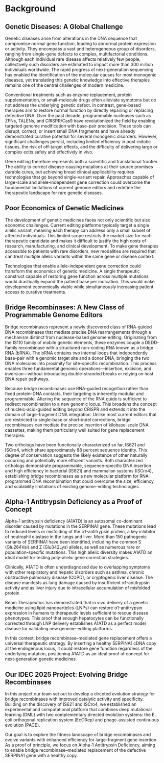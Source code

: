 # Background

## Genetic Diseases: A Global Challenge

Genetic diseases arise from alterations in the DNA sequence that compromise normal gene function, leading to abnormal protein expression or activity. They encompass a vast and heterogeneous group of disorders, ranging from single-gene defects to complex, multifactorial conditions. Although each individual rare disease affects relatively few people, collectively such disorders are estimated to impact more than 300 million individuals worldwide. The rapid progress of next-generation sequencing has enabled the identification of the molecular causes for most monogenic diseases, yet translating this genetic knowledge into effective therapies remains one of the central challenges of modern medicine.

Conventional treatments such as enzyme replacement, protein supplementation, or small-molecule drugs often alleviate symptoms but do not address the underlying genetic defect. In contrast, gene-based therapies aim to restore normal function by directly repairing or replacing defective DNA. Over the past decade, programmable nucleases such as ZFNs, TALENs, and CRISPR/Cas9 have revolutionized the field by enabling targeted genome modification with base-pair precision. These tools can disrupt, correct, or insert small DNA fragments and have already demonstrated curative potential for several monogenic disorders. However, significant challenges persist, including limited efficiency in post-mitotic tissues, the risk of off-target effects, and the difficulty of delivering large or complex edits safely and effectively in vivo.

Gene editing therefore represents both a scientific and translational frontier. The ability to correct disease-causing mutations at their source promises durable cures, but achieving broad clinical applicability requires technologies that go beyond single-variant repair. Approaches capable of large-scale and allele-independent gene correction could overcome the fundamental limitations of current genome editors and redefine the therapeutic landscape for rare genetic diseases.

## Poor Economics of Genetic Medicines 
The development of genetic medicines faces not only scientific but also economic challenges. Current editing platforms typically target a single allelic variant, meaning each therapy can address only a small subset of affected individuals. This limited scope restricts the market size for each therapeutic candidate and makes it difficult to justify the high costs of research, manufacturing, and clinical development. To make gene therapies accessible to patients with rare disorders, new modalities are required that can treat multiple allelic variants within the same gene or disease context.

Technologies that enable allele-independent gene correction could transform the economics of genetic medicine. A single therapeutic construct capable of restoring gene function across multiple mutations would drastically expand the patient base per indication. This would make development economically viable while simultaneously increasing patient access to curative treatments.

## Bridge Recombinases: A New Class of Programmable Genome Editors

Bridge recombinases represent a newly discovered class of RNA-guided DNA recombinases that mediate precise DNA rearrangements through a mechanism distinct from nuclease-based genome editing. Originating from the IS110 family of mobile genetic elements, these enzymes couple a DEDD-family recombinase with a structured non-coding RNA known as a bridge RNA (bRNA). The bRNA contains two internal loops that independently base-pair with a genomic target site and a donor DNA, bringing the two DNA molecules into proximity for site-specific recombination. This process enables three fundamental genomic operations—insertion, excision, and inversion—without introducing double-stranded breaks or relying on host DNA repair pathways.

Because bridge recombinases use RNA-guided recognition rather than fixed protein–DNA contacts, their targeting is inherently modular and programmable. Altering the sequence of the RNA guide is sufficient to redirect recombination to a new genomic locus. This broadens the concept of nucleic-acid-guided editing beyond CRISPR and extends it into the domain of large-fragment DNA integration. Unlike most current editors that are restricted to single-base or short-indel corrections, bridge recombinases can mediate the precise insertion of kilobase-scale DNA cassettes, making them particularly well suited for gene replacement therapies.

Two orthologs have been functionally characterized so far, IS621 and ISCro4, which share approximately 88 percent sequence identity. This degree of conservation suggests the likely existence of other naturally occurring and potentially more efficient variants. Both characterized orthologs demonstrate programmable, sequence-specific DNA insertion and high efficiency in bacterial (IS621) and mammalian systems (ISCro4), establishing bridge recombinases as a new molecular platform for RNA-programmed DNA recombination that could overcome the size, efficiency, and scalability limitations of existing genome-editing technologies.

## Alpha-1 Antitrypsin Deficiency as a Proof of Concept

Alpha-1 antitrypsin deficiency (A1ATD) is an autosomal co-dominant disorder caused by mutations in the SERPINA1 gene. These mutations lead to reduced levels or misfolding of the α1-antitrypsin protein, a key inhibitor of neutrophil elastase in the lungs and liver. More than 150 pathogenic variants of SERPINA1 have been identified, including the common S (Glu264Val) and Z (Glu342Lys) alleles, as well as numerous rare or population-specific mutations. This high allelic diversity makes A1ATD an ideal model for testing poly-allelic gene correction strategies.

Clinically, A1ATD is often underdiagnosed due to overlapping symptoms with other respiratory and hepatic disorders such as asthma, chronic obstructive pulmonary disease (COPD), or cryptogenic liver disease. The disease manifests as lung damage caused by insufficient α1-antitrypsin activity and as liver injury due to intracellular accumulation of misfolded protein.

Beam Therapeutics has demonstrated that in vivo delivery of a genetic medicine using lipid nanoparticles (LNPs) can restore α1-antitrypsin expression in humans to therapeutic levels sufficient to rescue disease phenotypes. This proof that enough hepatocytes can be functionally corrected through LNP delivery establishes A1ATD as a perfect model disease for validating new genome-editing platforms.

In this context, bridge recombinase–mediated gene replacement offers a universal therapeutic strategy. By inserting a healthy SERPINA1 cDNA copy at the endogenous locus, it could restore gene function regardless of the underlying mutation, positioning A1ATD as an ideal proof of concept for next-generation genetic medicines.

## Our IDEC 2025 Project: Evolving Bridge Recombinases

In this project our team set out to develop a dirceted evolution strategy for bridge recombinases with improved catalytic activity and specificity. Building on the discovery of IS621 and ISCro4, we established an experimental and computational platform that combines deep mutational learning (DML) with two complementary directed evolution systems: the E. coli orthogonal replication system (EcORep) and phage-assisted continuous evolution (PACE). 

Our goal is to explore the fitness landscape of bridge recombinases and evolve variants with enhanced efficiency for large-fragment gene insertion. As a proof of principle, we focus on Alpha-1 Antitrypsin Deficiency, aiming to enable bridge recombinase–mediated replacement of the defective SERPINA1 gene with a healthy copy. 
